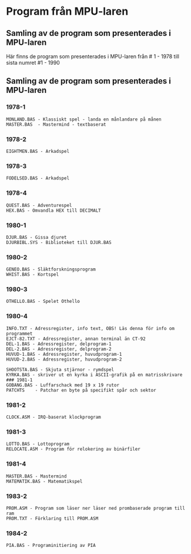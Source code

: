 # Program från MPU-laren
## Samling av de program som presenterades i MPU-laren 
Här finns de program som presenterades i MPU-laren från # 1 - 1978 till sista numret #1 - 1990 
## Samling av de program som presenterades i MPU-laren 
### 1978-1
```
MONLAND.BAS - Klassiskt spel - landa en månlandare på månen
MASTER.BAS  - Mastermind - textbaserat
```
### 1978-2
```
EIGHTMEN.BAS - Arkadspel
```
### 1978-3
```
FODELSED.BAS - Arkadspel
```
### 1978-4
```
QUEST.BAS - Adventurespel
HEX.BAS - Omvandla HEX till DECIMALT
```
### 1980-1
```
DJUR.BAS - Gissa djuret
DJURBIBL.SYS - Biblioteket till DJUR.BAS
```
### 1980-2
```
GENEO.BAS - Släktforskningsprogram
WHIST.BAS - Kortspel
```
### 1980-3
```
OTHELLO.BAS - Spelet Othello
```
### 1980-4
```
INFO.TXT - Adressregister, info text, OBS! Läs denna för info om programmet
EJCT-82.TXT - Adressregister, annan terminal än CT-92
DEL-1.BAS - Adressregister, delprogram-1
DEL-2.BAS - Adressregister, delprogram-2
HUVUD-1.BAS - Adressregister, huvudprogram-1
HUVUD-2.BAS - Adressregister, huvudprogram-2

SHOOTSTA.BAS - Skjuta stjärnor - rymdspel
KYRKA.BAS - skriver ut en kyrka i ASCII-grafik på en matrisskrivare
### 1981-1
GOBANG.BAS - Luffarschack med 19 x 19 rutor
PATCHTS    - Patchar en byte på specifikt spår och sektor 
```
### 1981-2
```
CLOCK.ASM - IRQ-baserat klockprogram
```
### 1981-3
```
LOTTO.BAS - Lottoprogram
RELOCATE.ASM - Program för relokering av binärfiler
```
### 1981-4
```
MASTER.BAS - Mastermind
MATEMATIK.BAS - Matematikspel
```
### 1983-2
```
PROM.ASM - Program som läser ner läser ned prombaserade program till ram
PROM.TXT - Förklaring till PROM.ASM
```
### 1984-2
```
PIA.BAS - Programinitiering av PIA
```
